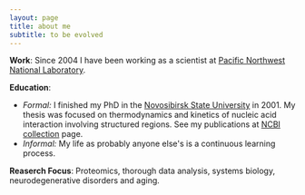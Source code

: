 ```yaml
---
layout: page
title: about me
subtitle: to be evolved
---
```


**Work**: Since 2004 I have been working as a scientist at [Pacific Northwest National Laboratory][PNNL].

**Education**: 
* *Formal:* I finished my PhD in the [Novosibirsk State University][NSU] in 2001. My thesis was focused on thermodynamics and kinetics of nucleic acid interaction involving structured regions. See my publications at [NCBI collection][ncbi_collection] page.
* *Informal:* My life as probably anyone else's is a continuous learning process.

**Reaserch Focus**: Proteomics, thorough data analysis, systems biology, neurodegenerative disorders and aging.

<!--
**Hobbies**: I kind of actually like science. Really fascinated with good old w
-->


[PNNL]: http://www.pnnl.gov
[NSU]: http://www.nsu.ru
[ncbi_collection]: http://www.ncbi.nlm.nih.gov/myncbi/browse/collection/48526650/
